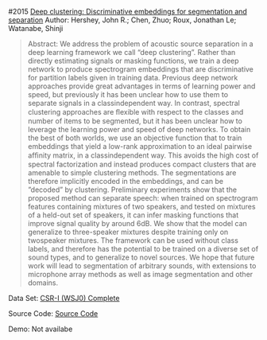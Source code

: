 #2015 [Deep clustering: Discriminative embeddings for segmentation and separation](http://arxiv.org/abs/1508.04306)
Author: Hershey, John R.; Chen, Zhuo; Roux, Jonathan Le; Watanabe, Shinji
>Abstract: We address the problem of acoustic source separation in a deep learning framework we call “deep clustering”. Rather than directly estimating signals or masking functions, we train a deep network to produce spectrogram embeddings that are discriminative for partition labels given in training data. Previous deep network approaches provide great advantages in terms of learning power and speed, but previously it has been unclear how to use them to separate signals in a classindependent way. In contrast, spectral clustering approaches are ﬂexible with respect to the classes and number of items to be segmented, but it has been unclear how to leverage the learning power and speed of deep networks. To obtain the best of both worlds, we use an objective function that to train embeddings that yield a low-rank approximation to an ideal pairwise afﬁnity matrix, in a classindependent way. This avoids the high cost of spectral factorization and instead produces compact clusters that are amenable to simple clustering methods. The segmentations are therefore implicitly encoded in the embeddings, and can be ”decoded” by clustering. Preliminary experiments show that the proposed method can separate speech: when trained on spectrogram features containing mixtures of two speakers, and tested on mixtures of a held-out set of speakers, it can infer masking functions that improve signal quality by around 6dB. We show that the model can generalize to three-speaker mixtures despite training only on twospeaker mixtures. The framework can be used without class labels, and therefore has the potential to be trained on a diverse set of sound types, and to generalize to novel sources. We hope that future work will lead to segmentation of arbitrary sounds, with extensions to microphone array methods as well as image segmentation and other domains.

Data Set: [CSR-I (WSJ0) Complete](https://catalog.ldc.upenn.edu/LDC93S6A)

Source Code: [Source Code](https://sourceforge.net/projects/currennt/)

Demo: Not availabe

